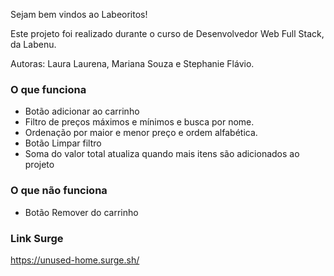 Sejam bem vindos ao Labeoritos!

Este projeto foi realizado durante o curso de Desenvolvedor Web Full Stack, da Labenu.

Autoras: Laura Laurena, Mariana Souza e Stephanie Flávio.
### O que funciona
- Botão adicionar ao carrinho
- Filtro de preços máximos e mínimos e busca por nome.
- Ordenação por maior e menor preço e ordem alfabética.
- Botão Limpar filtro
- Soma do valor total atualiza quando mais itens são adicionados ao projeto

### O que não funciona
- Botão Remover do carrinho

### Link Surge 
https://unused-home.surge.sh/
